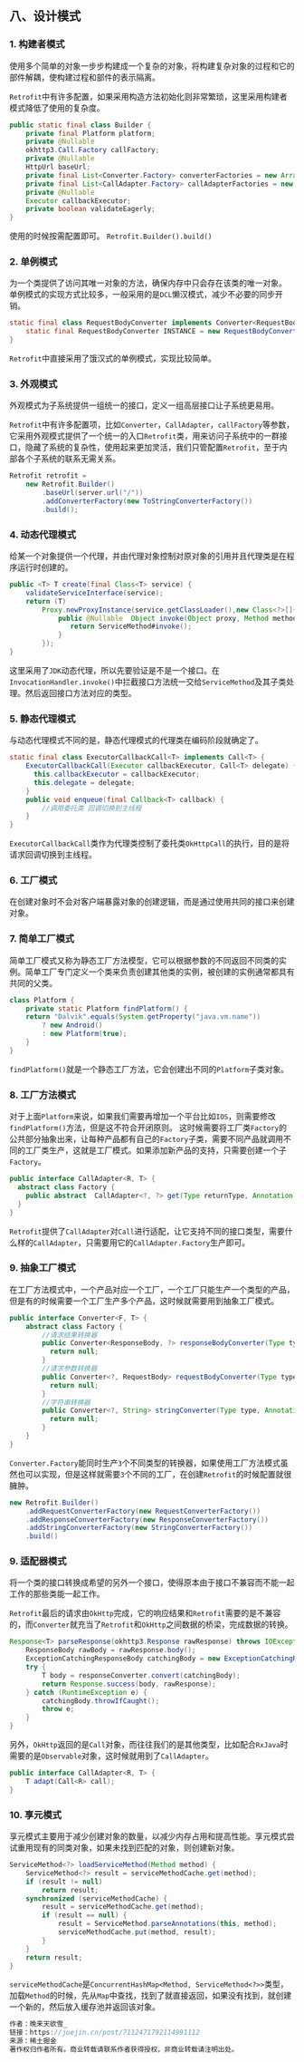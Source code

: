 ## 八、设计模式

### 1. 构建者模式

使用多个简单的对象一步步构建成一个复杂的对象，将构建复杂对象的过程和它的部件解耦，使构建过程和部件的表示隔离。

`Retrofit`中有许多配置，如果采用构造方法初始化则非常繁琐，这里采用构建者模式降低了使用的复杂度。
```java
public static final class Builder {
    private final Platform platform;
    private @Nullable
    okhttp3.Call.Factory callFactory;
    private @Nullable
    HttpUrl baseUrl;
    private final List<Converter.Factory> converterFactories = new ArrayList<>();
    private final List<CallAdapter.Factory> callAdapterFactories = new ArrayList<>();
    private @Nullable
    Executor callbackExecutor;
    private boolean validateEagerly;
}
```
使用的时候按需配置即可。
`Retrofit.Builder().build()`

### 2. 单例模式

为一个类提供了访问其唯一对象的方法，确保内存中只会存在该类的唯一对象。
单例模式的实现方式比较多，一般采用的是`DCL`懒汉模式，减少不必要的同步开销。
```java
static final class RequestBodyConverter implements Converter<RequestBody, RequestBody> {
    static final RequestBodyConverter INSTANCE = new RequestBodyConverter();
}
```
`Retrofit`中直接采用了饿汉式的单例模式，实现比较简单。

### 3. 外观模式

外观模式为子系统提供一组统一的接口，定义一组高层接口让子系统更易用。

`Retrofit`中有许多配置项，比如`Converter`，`CallAdapter`，`callFactory`等参数，它采用外观模式提供了一个统一的入口`Retrofit`类，用来访问子系统中的一群接口，隐藏了系统的复杂性，使用起来更加灵活，我们只管配置`Retrofit`，至于内部各个子系统的联系无需关系。
```java
Retrofit retrofit =
	new Retrofit.Builder()
	    .baseUrl(server.url("/"))
	    .addConverterFactory(new ToStringConverterFactory())
	    .build();
```

### 4. 动态代理模式

给某一个对象提供一个代理，并由代理对象控制对原对象的引用并且代理类是在程序运行时创建的。
```java
public <T> T create(final Class<T> service) {
    validateServiceInterface(service);
    return (T)
        Proxy.newProxyInstance(service.getClassLoader(),new Class<?>[]{service},new InvocationHandler() {
            public @Nullable  Object invoke(Object proxy, Method method, @Nullable Object[] args) throws Throwable {
               return ServiceMethod#invoke();
            }
        });
}
```
这里采用了`JDK`动态代理，所以先要验证是不是一个接口。在`InvocationHandler.invoke()`中拦截接口方法统一交给`ServiceMethod`及其子类处理。然后返回接口方法对应的类型。

### 5. 静态代理模式
与动态代理模式不同的是，静态代理模式的代理类在编码阶段就确定了。
```java
static final class ExecutorCallbackCall<T> implements Call<T> {
	ExecutorCallbackCall(Executor callbackExecutor, Call<T> delegate) {
      this.callbackExecutor = callbackExecutor;
      this.delegate = delegate;
    }
	public void enqueue(final Callback<T> callback) {
		//调用委托类 回调切换到主线程
	}
}
```
`ExecutorCallbackCall`类作为代理类控制了委托类`OkHttpCall`的执行，目的是将请求回调切换到主线程。

### 6. 工厂模式

在创建对象时不会对客户端暴露对象的创建逻辑，而是通过使用共同的接口来创建对象。

### 7. 简单工厂模式
简单工厂模式又称为静态工厂方法模型，它可以根据参数的不同返回不同类的实例。简单工厂专门定义一个类来负责创建其他类的实例，被创建的实例通常都具有共同的父类。
```java
class Platform {
	private static Platform findPlatform() {
	return "Dalvik".equals(System.getProperty("java.vm.name"))
	    ? new Android() 
	    : new Platform(true);
	}
}
```
`findPlatform()`就是一个静态工厂方法，它会创建出不同的`Platform`子类对象。

### 8. 工厂方法模式
对于上面`Platform`来说，如果我们需要再增加一个平台比如`IOS`，则需要修改`findPlatform()`方法，但是这不符合开闭原则。
这时候需要将工厂类`Factory`的公共部分抽象出来，让每种产品都有自己的`Factory`子类，需要不同产品就调用不同的工厂类生产，这就是工厂模式。如果添加新产品的支持，只需要创建一个子`Factory`。
```java
public interface CallAdapter<R, T> {
  abstract class Factory {
    public abstract  CallAdapter<?, ?> get(Type returnType, Annotation[] annotations, Retrofit retrofit);
  }
}
```
`Retrofit`提供了`CallAdapter`对`Call`进行适配，让它支持不同的接口类型，需要什么样的`CallAdapter`，只需要用它的`CallAdapter.Factory`生产即可。

### 9. 抽象工厂模式
在工厂方法模式中，一个产品对应一个工厂，一个工厂只能生产一个类型的产品，但是有的时候需要一个工厂生产多个产品，这时候就需要用到抽象工厂模式。
```java
public interface Converter<F, T> {
	abstract class Factory {
		//请求结果转换器
	    public Converter<ResponseBody, ?> responseBodyConverter(Type type, Annotation[] annotations, Retrofit retrofit) {
	      return null;
	    }
		//请求参数转换器
	    public Converter<?, RequestBody> requestBodyConverter(Type type,Annotation[] pa,Annotation[] ma,Retrofit retrofit) {
	      return null;
	    }
		//字符串转换器
	    public Converter<?, String> stringConverter(Type type, Annotation[] annotations, Retrofit retrofit) {
	      return null;
	    }
	}
}
```
`Converter.Factory`能同时生产`3`个不同类型的转换器，如果使用工厂方法模式虽然也可以实现，但是这样就需要`3`个不同的工厂，在创建`Retrofit`的时候配置就很臃肿。
```java
new Retrofit.Builder()
	.addRequestConverterFactory(new RequestConverterFactory())
	.addResponseConverterFactory(new ResponseConverterFactory())
	.addStringConverterFactory(new StringConverterFactory())
	.build()
```

### 9. 适配器模式

将一个类的接口转换成希望的另外一个接口，使得原本由于接口不兼容而不能一起工作的那些类能一起工作。

`Retrofit`最后的请求由`OkHttp`完成，它的响应结果和`Retrofit`需要的是不兼容的，而`Converter`就充当了`Retrofit`和`OkHttp`之间数据的桥梁，完成数据的转换。
```java
Response<T> parseResponse(okhttp3.Response rawResponse) throws IOException {
    ResponseBody rawBody = rawResponse.body();
    ExceptionCatchingResponseBody catchingBody = new ExceptionCatchingResponseBody(rawBody);
    try {
        T body = responseConverter.convert(catchingBody);
        return Response.success(body, rawResponse);
    } catch (RuntimeException e) {
        catchingBody.throwIfCaught();
        throw e;
    }
}
```
另外，`OkHttp`返回的是`Call`对象，而往往我们的是其他类型，比如配合`RxJava`时需要的是`Observable`对象，这时候就用到了`CallAdapter`。
```java
public interface CallAdapter<R, T> {
	T adapt(Call<R> call);
}
```

### 10. 享元模式

享元模式主要用于减少创建对象的数量，以减少内存占用和提高性能。享元模式尝试重用现有的同类对象，如果未找到匹配的对象，则创建新对象。
```java
ServiceMethod<?> loadServiceMethod(Method method) {
    ServiceMethod<?> result = serviceMethodCache.get(method);
    if (result != null)
        return result;
    synchronized (serviceMethodCache) {
        result = serviceMethodCache.get(method);
        if (result == null) {
            result = ServiceMethod.parseAnnotations(this, method);
            serviceMethodCache.put(method, result);
        }
    }
    return result;
}
```
`serviceMethodCache`是`ConcurrentHashMap<Method, ServiceMethod<?>>`类型，加载`Method`的时候，先从`Map`中查找，找到了就直接返回，如果没有找到，就创建一个新的，然后放入缓存池并返回该对象。

```java
作者：晚来天欲雪_
链接：https://juejin.cn/post/7112471792114991112
来源：稀土掘金
著作权归作者所有。商业转载请联系作者获得授权，非商业转载请注明出处。
```